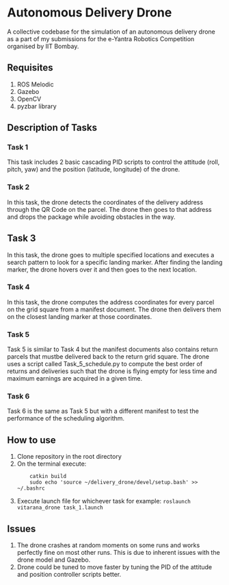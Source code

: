 # Autonomous Delivery Drone

A collective codebase for the simulation of an autonomous delivery drone as a part of my submissions for the e-Yantra Robotics Competition organised by IIT Bombay.

## Requisites
  1. ROS Melodic
  2. Gazebo
  3. OpenCV
  4. pyzbar library
  
  
  
## Description of Tasks

  ### Task 1
  This task includes 2 basic cascading PID scripts to control the attitude (roll, pitch, yaw) and the position (latitude, longitude) of the drone. 

  ### Task 2
  In this task, the drone detects the coordinates of the delivery address through the QR Code on the parcel. The drone then goes to that address and drops the package while avoiding obstacles in the way.

  ## Task 3
  In this task, the drone goes to multiple specified locations and executes a search pattern to look for a specific landing marker. After finding the landing marker, the drone hovers over it and then goes to the next location.

  ### Task 4
  In this task, the drone computes the address coordinates for every parcel on the grid square from a manifest document. The drone then delivers them on the closest landing marker at those coordinates.

  ### Task 5
  Task 5 is similar to Task 4 but the manifest documents also contains return parcels that mustbe delivered back to the return grid square. The drone uses a script called Task_5_schedule.py to compute the best order of returns and deliveries such that the drone is flying empty for less time and maximum earnings are acquired in a given time.

  ### Task 6
  Task 6 is the same as Task 5 but with a different manifest to test the performance of the scheduling algorithm.
    
    
    
## How to use

  1. Clone repository in the root directory
  2. On the terminal execute:
     ``` cd ~/delivery_drone
         catkin build
         sudo echo 'source ~/delivery_drone/devel/setup.bash' >> ~/.bashrc
     ```
  3. Execute launch file for whichever task for example:
     ```roslaunch vitarana_drone task_1.launch```
     
     
     
## Issues
  
  1. The drone crashes at random moments on some runs and works perfectly fine on most other runs. This is due to inherent issues with the drone model and Gazebo.
  2. Drone could be tuned to move faster by tuning the PID of the attitude and position controller scripts better.

